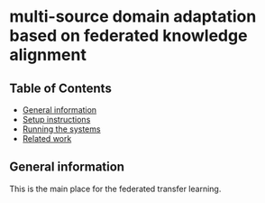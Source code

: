 # multi-source domain adaptation based on federated knowledge alignment

## Table of Contents
* [General information](#general-information)
* [Setup instructions](#setup-instructions)
* [Running the systems](#running-the-systems)
* [Related work](#related-work)

## General information
This is the main place for the federated transfer learning. 
